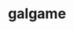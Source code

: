 ---
title:  galgame
date:
updated:
tags:
categories:
keywords:
description:
top_img: 
comments:
cover: https://s2.loli.net/2023/05/01/2Wj5Ud9PkhIpSVx.jpg
toc:
toc_number:
toc_style_simple:
copyright:
copyright_author:
copyright_author_href:
copyright_url:
copyright_info:
mathjax:
katex:
aplayer:
highlight_shrink:
aside:
---
